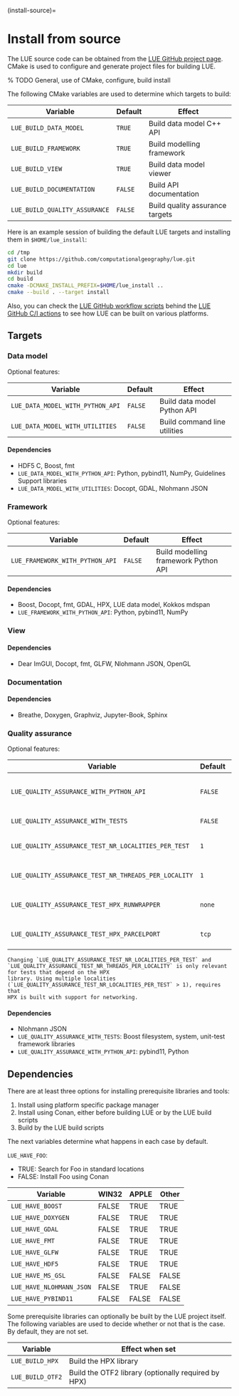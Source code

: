(install-source)=

# Install from source

The LUE source code can be obtained from the [LUE GitHub project
page](https://github.com/computationalgeography/lue). CMake is used to configure and generate project files
for building LUE.

% TODO General, use of CMake, configure, build install

The following CMake variables are used to determine which targets to build:

| Variable                      | Default | Effect                          |
| ---                           | ---     | ---                             |
| `LUE_BUILD_DATA_MODEL`        | `TRUE`  | Build data model C++ API        |
| `LUE_BUILD_FRAMEWORK`         | `TRUE`  | Build modelling framework       |
| `LUE_BUILD_VIEW`              | `TRUE`  | Build data model viewer         |
| `LUE_BUILD_DOCUMENTATION`     | `FALSE` | Build API documentation         |
| `LUE_BUILD_QUALITY_ASSURANCE` | `FALSE` | Build quality assurance targets |

Here is an example session of building the default LUE targets and installing them in `$HOME/lue_install`:

```bash
cd /tmp
git clone https://github.com/computationalgeography/lue.git
cd lue
mkdir build
cd build
cmake -DCMAKE_INSTALL_PREFIX=$HOME/lue_install ..
cmake --build . --target install
```

Also, you can check the [LUE GitHub workflow
scripts](https://github.com/computationalgeography/lue/tree/master/.github/workflows) behind the [LUE GitHub
C/I actions](https://github.com/computationalgeography/lue/actions) to see how LUE can be built on various
platforms.


## Targets

### Data model

Optional features:

| Variable                         | Default | Effect |
| ---                              | ---     | --- |
| `LUE_DATA_MODEL_WITH_PYTHON_API` | `FALSE` | Build data model Python API |
| `LUE_DATA_MODEL_WITH_UTILITIES`  | `FALSE` | Build command line utilities |


#### Dependencies

- HDF5 C, Boost, fmt
- `LUE_DATA_MODEL_WITH_PYTHON_API`: Python, pybind11, NumPy, Guidelines Support libraries
- `LUE_DATA_MODEL_WITH_UTILITIES`: Docopt, GDAL, Nlohmann JSON


### Framework

Optional features:

| Variable                        | Default | Effect |
| ---                             | ---     | --- |
| `LUE_FRAMEWORK_WITH_PYTHON_API` | `FALSE` | Build modelling framework Python API |


#### Dependencies

- Boost, Docopt, fmt, GDAL, HPX, LUE data model, Kokkos mdspan
- `LUE_FRAMEWORK_WITH_PYTHON_API`: Python, pybind11, NumPy


### View

#### Dependencies

- Dear ImGUI, Docopt, fmt, GLFW, Nlohmann JSON, OpenGL


### Documentation

#### Dependencies

- Breathe, Doxygen, Graphviz, Jupyter-Book, Sphinx


### Quality assurance

Optional features:

| Variable                                             | Default | Effect                              |
| ---                                                  | ---     | ---                                 |
| `LUE_QUALITY_ASSURANCE_WITH_PYTHON_API`              | `FALSE` | Build quality assurance Python API  |
| `LUE_QUALITY_ASSURANCE_WITH_TESTS`                   | `FALSE` | Build test targets                  |
| `LUE_QUALITY_ASSURANCE_TEST_NR_LOCALITIES_PER_TEST`  | `1`     | Number of localities to use         |
| `LUE_QUALITY_ASSURANCE_TEST_NR_THREADS_PER_LOCALITY` | `1`     | Number of threads per locality      |
| `LUE_QUALITY_ASSURANCE_TEST_HPX_RUNWRAPPER`          | `none`  | Runwrapper to use (see `hpxrun.py`) |
| `LUE_QUALITY_ASSURANCE_TEST_HPX_PARCELPORT`          | `tcp`   | Parcelport to use (see `hpxrun.py`) |

```{note}
Changing `LUE_QUALITY_ASSURANCE_TEST_NR_LOCALITIES_PER_TEST` and
`LUE_QUALITY_ASSURANCE_TEST_NR_THREADS_PER_LOCALITY` is only relevant for tests that depend on the HPX
library. Using multiple localities (`LUE_QUALITY_ASSURANCE_TEST_NR_LOCALITIES_PER_TEST` > 1), requires that
HPX is built with support for networking.
```

#### Dependencies

- Nlohmann JSON
- `LUE_QUALITY_ASSURANCE_WITH_TESTS`: Boost filesystem, system, unit-test framework libraries
- `LUE_QUALITY_ASSURANCE_WITH_PYTHON_API`: pybind11, Python


## Dependencies

There are at least three options for installing prerequisite libraries and tools:

1. Install using platform specific package manager
1. Install using Conan, either before building LUE or by the LUE build scripts
1. Build by the LUE build scripts

The next variables determine what happens in each case by default.

`LUE_HAVE_FOO`:

- TRUE: Search for Foo in standard locations
- FALSE: Install Foo using Conan

| Variable                 | WIN32 | APPLE | Other |
| ---                      | ---   | ---   | ---   |
| `LUE_HAVE_BOOST`         | FALSE | TRUE  | TRUE  |
| `LUE_HAVE_DOXYGEN`       | FALSE | TRUE  | TRUE  |
| `LUE_HAVE_GDAL`          | FALSE | TRUE  | TRUE  |
| `LUE_HAVE_FMT`           | FALSE | TRUE  | TRUE  |
| `LUE_HAVE_GLFW`          | FALSE | TRUE  | TRUE  |
| `LUE_HAVE_HDF5`          | FALSE | TRUE  | TRUE  |
| `LUE_HAVE_MS_GSL`        | FALSE | FALSE | FALSE |
| `LUE_HAVE_NLOHMANN_JSON` | FALSE | TRUE  | FALSE |
| `LUE_HAVE_PYBIND11`      | FALSE | FALSE | FALSE |

Some prerequisite libraries can optionally be built by the LUE project
itself. The following variables are used to decide whether or not that
is the case. By default, they are not set.

| Variable         | Effect when set |
| ---              | --- |
| `LUE_BUILD_HPX`  | Build the HPX library |
| `LUE_BUILD_OTF2` | Build the OTF2 library (optionally required by HPX) |
